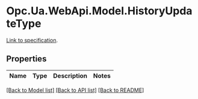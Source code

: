 # Opc.Ua.WebApi.Model.HistoryUpdateType
[Link to specification](https://reference.opcfoundation.org/v105/Core/docs/Part11/6.7).

## Properties

Name | Type | Description | Notes
------------ | ------------- | ------------- | -------------

[[Back to Model list]](../README.md#documentation-for-models) [[Back to API list]](../README.md#documentation-for-api-endpoints) [[Back to README]](../README.md)

